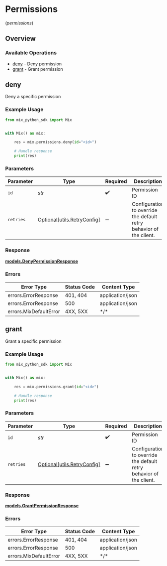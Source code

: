 # Permissions
(*permissions*)

## Overview

### Available Operations

* [deny](#deny) - Deny permission
* [grant](#grant) - Grant permission

## deny

Deny a specific permission

### Example Usage

<!-- UsageSnippet language="python" operationID="denyPermission" method="post" path="/api/permissions/{id}/deny" -->
```python
from mix_python_sdk import Mix


with Mix() as mix:

    res = mix.permissions.deny(id="<id>")

    # Handle response
    print(res)

```

### Parameters

| Parameter                                                           | Type                                                                | Required                                                            | Description                                                         |
| ------------------------------------------------------------------- | ------------------------------------------------------------------- | ------------------------------------------------------------------- | ------------------------------------------------------------------- |
| `id`                                                                | *str*                                                               | :heavy_check_mark:                                                  | Permission ID                                                       |
| `retries`                                                           | [Optional[utils.RetryConfig]](../../models/utils/retryconfig.md)    | :heavy_minus_sign:                                                  | Configuration to override the default retry behavior of the client. |

### Response

**[models.DenyPermissionResponse](../../models/denypermissionresponse.md)**

### Errors

| Error Type             | Status Code            | Content Type           |
| ---------------------- | ---------------------- | ---------------------- |
| errors.ErrorResponse   | 401, 404               | application/json       |
| errors.ErrorResponse   | 500                    | application/json       |
| errors.MixDefaultError | 4XX, 5XX               | \*/\*                  |

## grant

Grant a specific permission

### Example Usage

<!-- UsageSnippet language="python" operationID="grantPermission" method="post" path="/api/permissions/{id}/grant" -->
```python
from mix_python_sdk import Mix


with Mix() as mix:

    res = mix.permissions.grant(id="<id>")

    # Handle response
    print(res)

```

### Parameters

| Parameter                                                           | Type                                                                | Required                                                            | Description                                                         |
| ------------------------------------------------------------------- | ------------------------------------------------------------------- | ------------------------------------------------------------------- | ------------------------------------------------------------------- |
| `id`                                                                | *str*                                                               | :heavy_check_mark:                                                  | Permission ID                                                       |
| `retries`                                                           | [Optional[utils.RetryConfig]](../../models/utils/retryconfig.md)    | :heavy_minus_sign:                                                  | Configuration to override the default retry behavior of the client. |

### Response

**[models.GrantPermissionResponse](../../models/grantpermissionresponse.md)**

### Errors

| Error Type             | Status Code            | Content Type           |
| ---------------------- | ---------------------- | ---------------------- |
| errors.ErrorResponse   | 401, 404               | application/json       |
| errors.ErrorResponse   | 500                    | application/json       |
| errors.MixDefaultError | 4XX, 5XX               | \*/\*                  |